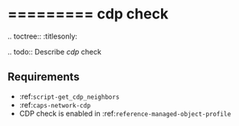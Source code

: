 

=========
cdp check
=========

.. toctree::
    :titlesonly:

.. todo::
    Describe *cdp* check

Requirements
------------
* :ref:`script-get_cdp_neighbors`
* :ref:`caps-network-cdp`
* CDP check is enabled in :ref:`reference-managed-object-profile`
